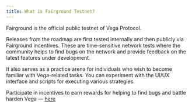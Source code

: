 ```yaml
---
title: What is Fairground Testnet?
---
```


Fairground is the official public testnet of Vega Protocol.

Releases from the roadmap are first tested internally and then publicly via Fairground incentives. These are time-sensitive network tests where the community helps to find bugs on the network and provide feedback on the latest features under development.

It also serves as a practice arena for individuals who wish to become familiar with Vega-related tasks. You can experiment with the UI/UX interface and scripts for executing various strategies.

Participate in incentives to earn rewards for helping to find bugs and battle harden Vega — <a href="https://fairground.wtf/" target="_blank">here</a>
